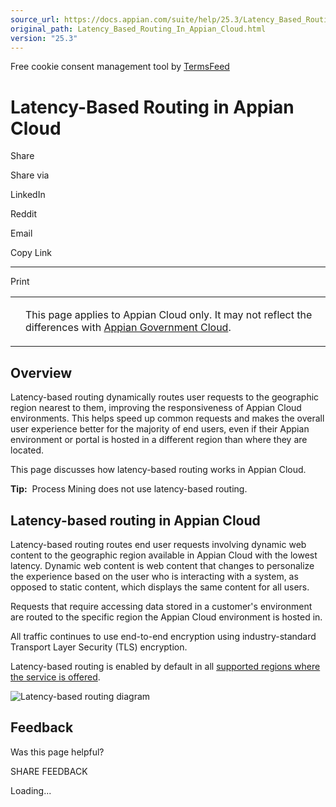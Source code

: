 ```yaml
---
source_url: https://docs.appian.com/suite/help/25.3/Latency_Based_Routing_In_Appian_Cloud.html
original_path: Latency_Based_Routing_In_Appian_Cloud.html
version: "25.3"
---
```


Free cookie consent management tool by [TermsFeed](https://www.termsfeed.com/)

# Latency-Based Routing in Appian Cloud

Share

Share via

LinkedIn

Reddit

Email

Copy Link

* * *

Print

<table><tbody><tr><td><i class="bi bi-clouds" aria-hidden="true"></i></td><td><p>This page applies to Appian Cloud only. It may not reflect the differences with <a href="/suite/help/25.3/appian-government-cloud-overview.html">Appian Government Cloud</a>.</p></td></tr></tbody></table>

## Overview

Latency-based routing dynamically routes user requests to the geographic region nearest to them, improving the responsiveness of Appian Cloud environments. This helps speed up common requests and makes the overall user experience better for the majority of end users, even if their Appian environment or portal is hosted in a different region than where they are located.

This page discusses how latency-based routing works in Appian Cloud.

**Tip:**  Process Mining does not use latency-based routing.

## Latency-based routing in Appian Cloud

Latency-based routing routes end user requests involving dynamic web content to the geographic region available in Appian Cloud with the lowest latency. Dynamic web content is web content that changes to personalize the experience based on the user who is interacting with a system, as opposed to static content, which displays the same content for all users.

Requests that require accessing data stored in a customer's environment are routed to the specific region the Appian Cloud environment is hosted in.

All traffic continues to use end-to-end encryption using industry-standard Transport Layer Security (TLS) encryption.

Latency-based routing is enabled by default in all [supported regions where the service is offered](Appian_Cloud_Availability.html).

![Latency-based routing diagram](images/latency-based_routing.png)

## Feedback

Was this page helpful?

SHARE FEEDBACK

Loading...